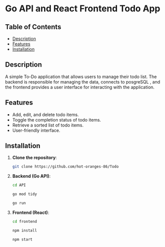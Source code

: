 # Go API and React Frontend Todo App

## Table of Contents

- [Description](#description)
- [Features](#features)
- [Installation](#installation)

## Description

A simple To-Do application that allows users to manage their todo list. The backend is responsible for managing the data, connects to posgreSQL , and the frontend provides a user interface for interacting with the application.

## Features

- Add, edit, and delete todo items.
- Toggle the completion status of todo items.
- Retrieve a sorted list of todo items.
- User-friendly interface.

## Installation

1. **Clone the repository**:

    ```bash
    git clone https://github.com/hot-oranges-86/Todo
    ```

2. **Backend (Go API)**:

    ```bash
    cd API
    
    go mod tidy
    
    go run
    ```

3. **Frontend (React)**:

   ```bash
   cd frontend

   npm install

   npm start
   ```
